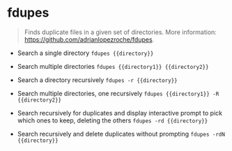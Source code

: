 # fdupes
> Finds duplicate files in a given set of directories.
> More information: <https://github.com/adrianlopezroche/fdupes>.

- Search a single directory
`fdupes {{directory}}`

- Search multiple directories
`fdupes {{directory1}} {{directory2}}`

- Search a directory recursively
`fdupes -r {{directory}}`

- Search multiple directories, one recursively
`fdupes {{directory1}} -R {{directory2}}`

- Search recursively for duplicates and display interactive prompt to pick which ones to keep, deleting the others
`fdupes -rd {{directory}}`

- Search recursively and delete duplicates without prompting
`fdupes -rdN {{directory}}`
